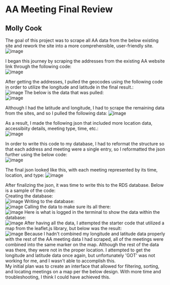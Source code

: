 <h1>AA Meeting Final Review</h1>
<h2>Molly Cook</h2>

The goal of this project was to scrape all AA data from the below existing site and rework the site into a more comprehensible, user-friendly site.<br>
![image](https://user-images.githubusercontent.com/86888346/146854688-01ed8b7a-9497-4f47-8108-40328a0f8b17.png)

I began this journey by scraping the addresses from the existing AA website link through the following code: <br>
![image](https://user-images.githubusercontent.com/86888346/146854533-c488ff66-5e6e-4409-ada1-9631f872380b.png)

After getting the addresses, I pulled the geocodes using the following code in order to utilize the longitude and latitude in the final result.: <br>
![image](https://user-images.githubusercontent.com/86888346/146857019-d3af798c-4a1a-4687-b7a5-2ae7b1c7dbd0.png)
The below is the data that was pulled: <br>
![image](https://user-images.githubusercontent.com/86888346/146855405-5ffe59d6-bd6c-44b3-9749-45e4126341ef.png)

Although I had the latitude and longitude, I had to scrape the remaining data from the sites, and so I pulled the following data:
![image](https://user-images.githubusercontent.com/86888346/146855693-9d834b1b-46ee-4314-bf85-5679f65d2e08.png)

As a result, I made the following json that included more location data, accessibiity details, meeting type, time, etc.: <br>
![image](https://user-images.githubusercontent.com/86888346/146855805-35210459-8ec6-4acd-84ff-0a4d67893e33.png)

In order to write this code to my database, I had to reformat the structure so that each address and meeting were a single entry, so I reformatted the json further using the below code:<br>
![image](https://user-images.githubusercontent.com/86888346/146857306-40265e65-11c5-4f71-a8db-ca837664cb08.png)

The final json looked like this, with each meeting represented by its time, location, and type:
![image](https://user-images.githubusercontent.com/86888346/146857134-1d9c9ad8-5845-4144-b149-9c9e56824a94.png)

After finalizing the json, it was time to write this to the RDS database. Below is a sample of the code:<br>
Creating the database: <br>
![image](https://user-images.githubusercontent.com/86888346/146857883-8d9bf3b6-d2a9-4d4a-a3d6-dc490400d184.png)
Writing to the database: <br>
![image](https://user-images.githubusercontent.com/86888346/146857682-4d8a9dcd-a53a-444f-89da-8656965a6b4d.png)
Calling the data to make sure its all there: <br>
![image](https://user-images.githubusercontent.com/86888346/146857972-a8473bf4-002b-4d80-8ed3-011b7fe9b197.png)
Here is what is logged in the terminal to show the data within the database: <br>
![image](https://user-images.githubusercontent.com/86888346/146858055-0c244550-874f-4274-a7a9-d0cf1952acc2.png)
After having all the data, I attempted the starter code that utilized a map from the leaflet.js library, but below was the result: <br>
![image](https://user-images.githubusercontent.com/86888346/146858414-add3b76a-d2de-4d0a-af42-5e49cabf4fb7.png)
Because I hadn't combined my longitude and latitude data properly with the rest of the AA meeting data I had scraped, all of the meetings were combined into the same marker on the map. Although the rest of the data was there, they were not in the proper location. I attempted to get the longitude and latitude data once again, but unfortunately 'GOT' was not working for me, and I wasn't able to accomplish this. <br>
My initial plan was to create an interface that allowed for filtering, sorting, and locating meetings on a map per the below design. With more time and troubleshooting, I think I could have achieved this. <br>



